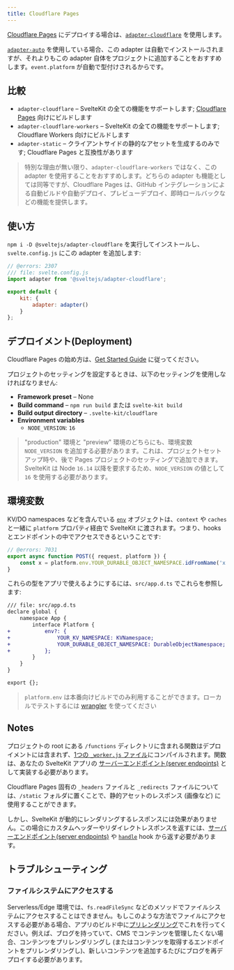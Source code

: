 ```yaml
---
title: Cloudflare Pages
---
```


[Cloudflare Pages](https://developers.cloudflare.com/pages/) にデプロイする場合は、[`adapter-cloudflare`](https://github.com/sveltejs/kit/tree/master/packages/adapter-cloudflare) を使用します。

[`adapter-auto`](/docs/adapter-auto) を使用している場合、この adapter は自動でインストールされますが、それよりもこの adapter 自体をプロジェクトに追加することをおすすめします。`event.platform` が自動で型付けされるからです。

## 比較

- `adapter-cloudflare` – SvelteKit の全ての機能をサポートします; [Cloudflare Pages](https://blog.cloudflare.com/cloudflare-pages-goes-full-stack/) 向けにビルドします
- `adapter-cloudflare-workers` – SvelteKit の全ての機能をサポートします; Cloudflare Workers 向けにビルドします
- `adapter-static` – クライアントサイドの静的なアセットを生成するのみです; Cloudflare Pages と互換性があります

> 特別な理由が無い限り、`adapter-cloudflare-workers` ではなく、この adapter を使用することをおすすめします。どちらの adapter も機能としては同等ですが、Cloudflare Pages は、GitHub インテグレーションによる自動ビルドや自動デプロイ、プレビューデプロイ、即時ロールバックなどの機能を提供します。

## 使い方

`npm i -D @sveltejs/adapter-cloudflare` を実行してインストールし、`svelte.config.js` にこの adapter を追加します:

```js
// @errors: 2307
/// file: svelte.config.js
import adapter from '@sveltejs/adapter-cloudflare';

export default {
	kit: {
		adapter: adapter()
	}
};
```

## デプロイメント(Deployment)

Cloudflare Pages の始め方は、[Get Started Guide](https://developers.cloudflare.com/pages/get-started) に従ってください。

プロジェクトのセッティングを設定するときは、以下のセッティングを使用しなければなりません:

- **Framework preset** – None
- **Build command** – `npm run build` または `svelte-kit build`
- **Build output directory** – `.svelte-kit/cloudflare`
- **Environment variables**
	- `NODE_VERSION`: `16`

> "production" 環境と "preview" 環境のどちらにも、環境変数 `NODE_VERSION` を追加する必要があります。これは、プロジェクトセットアップ時や、後で Pages プロジェクトのセッティングで追加できます。SvelteKit は Node `16.14` 以降を要求するため、`NODE_VERSION` の値として `16` を使用する必要があります。

## 環境変数

KV/DO namespaces などを含んでいる [`env`](https://developers.cloudflare.com/workers/runtime-apis/fetch-event#parameters) オブジェクトは、`context` や `caches` と一緒に `platform` プロパティ経由で SvelteKit に渡されます。つまり、hooks とエンドポイントの中でアクセスできるということです:

```js
// @errors: 7031
export async function POST({ request, platform }) {
	const x = platform.env.YOUR_DURABLE_OBJECT_NAMESPACE.idFromName('x');
}
```

これらの型をアプリで使えるようにするには、`src/app.d.ts` でこれらを参照します:

```diff
/// file: src/app.d.ts
declare global {
	namespace App {
		interface Platform {
+			env?: {
+				YOUR_KV_NAMESPACE: KVNamespace;
+				YOUR_DURABLE_OBJECT_NAMESPACE: DurableObjectNamespace;
+			};
		}
	}
}

export {};
```

> `platform.env` は本番向けビルドでのみ利用することができます。ローカルでテストするには [wrangler](https://developers.cloudflare.com/workers/cli-wrangler) を使ってください

## Notes

プロジェクトの root にある `/functions` ディレクトリに含まれる関数はデプロイメントには含まれず、[1つの `_worker.js` ファイル](https://developers.cloudflare.com/pages/platform/functions/#advanced-mode)にコンパイルされます。関数は、あなたの SvelteKit アプリの [サーバーエンドポイント(server endpoints)](https://kit.svelte.jp/docs/routing#server) として実装する必要があります。

Cloudflare Pages 固有の `_headers` ファイルと `_redirects` ファイルについては、`/static` フォルダに置くことで、静的アセットのレスポンス (画像など) に使用することができます。

しかし、SvelteKit が動的にレンダリングするレスポンスには効果がありません。この場合にカスタムヘッダーやリダイレクトレスポンスを返すには、[サーバーエンドポイント(server endpoints)](https://kit.svelte.jp/docs/routing#server) や [`handle`](https://kit.svelte.jp/docs/hooks#server-hooks-handle) hook から返す必要があります。

## トラブルシューティング

### ファイルシステムにアクセスする

Serverless/Edge 環境では、`fs.readFileSync` などのメソッドでファイルシステムにアクセスすることはできません。もしこのような方法でファイルにアクセスする必要がある場合、アプリのビルド中に[プリレンダリング](https://kit.svelte.jp/docs/page-options#prerender)でこれを行ってください。例えば、ブログを持っていて、CMS でコンテンツを管理したくない場合、コンテンツをプリレンダリングし (またはコンテンツを取得するエンドポイントをプリレンダリングし)、新しいコンテンツを追加するたびにブログを再デプロイする必要があります。
